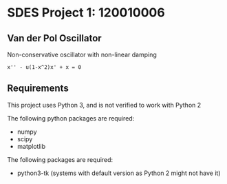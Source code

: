 # SDES Project 1: 120010006

## Van der Pol Oscillator
Non-conservative oscillator with non-linear damping

```
x'' - u(1-x^2)x' + x = 0
```

## Requirements
This project uses Python 3, and is not verified to work with Python
2

The following python packages are required:
* numpy
* scipy
* matplotlib

The following packages are required:
* python3-tk (systems with default version as Python 2 might not have it)
